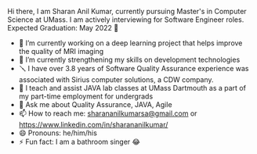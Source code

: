 Hi there, I am Sharan Anil Kumar, currently pursuing Master's in Computer Science at UMass. I am actively interviewing for Software Engineer roles. Expected Graduation: May 2022 👋

- 🔭 I’m currently working on a deep learning project that helps improve the quality of MRI imaging
- 🌱 I’m currently strengthening my skills on development technologies
- 🪛 I have over 3.8 years of Software Quality Assurance experience was associated with Sirius computer solutions, a CDW company.
- 👯 I teach and assist JAVA lab classes at UMass Dartmouth as a part of my part-time employment for undergrads
- 💬 Ask me about Quality Assurance, JAVA, Agile
- 📫 How to reach me: sharananilkumarsa@gmail.com or https://www.linkedin.com/in/sharananilkumar/
- 😄 Pronouns: he/him/his
- ⚡ Fun fact: I am a bathroom singer 😂
